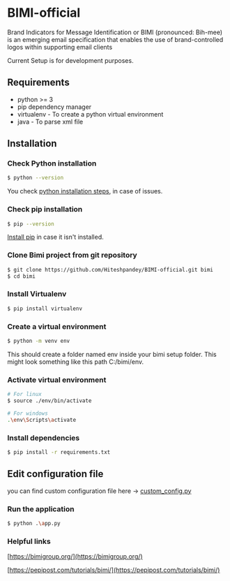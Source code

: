 # BIMI-official
Brand Indicators for Message Identification or BIMI (pronounced: Bih-mee) is an emerging email specification that enables the use of brand-controlled logos within supporting email clients

Current Setup is for development purposes.

## Requirements
  - python >= 3
  - pip dependency manager
  - virtualenv - To create a python virtual environment
  - java - To parse xml file

## Installation
### Check Python installation
```sh
$ python --version
```
You check [python installation steps](https://www.python.org/downloads/), in case of issues.

### Check pip installation
```sh
$ pip --version
```
[Install pip](https://pip.pypa.io/en/stable/installing/) in case it isn't installed.

### Clone Bimi project from git repository
```sh
$ git clone https://github.com/Hiteshpandey/BIMI-official.git bimi
$ cd bimi
```

### Install Virtualenv
```sh
$ pip install virtualenv
```

### Create a virtual environment
```sh
$ python -m venv env
```
This should create a folder named env inside your bimi setup folder. This might look something like this path C:/bimi/env.

### Activate virtual environment
```sh
# For linux
$ source ./env/bin/activate

# For windows
.\env\Scripts\activate
```

### Install dependencies
```sh
$ pip install -r requirements.txt
```

## Edit configuration file

you can find custom configuration file here -> [custom_config.py](https://github.com/pepipost/BIMI-official/blob/master/custom_config.md)

### Run the application
```sh
$ python .\app.py
```

### Helpful links
[https://bimigroup.org/](https://bimigroup.org/)

[https://pepipost.com/tutorials/bimi/](https://pepipost.com/tutorials/bimi/)


